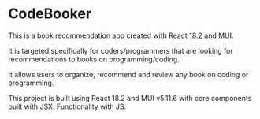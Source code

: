 # CodeBooker

This is a book recommendation app created with React 18.2 and MUI.

It is targeted specifically for coders/programmers that are looking for recommendations to books on programming/coding.

It allows users to organize, recommend and review any book on coding or programming.

This project is built using React 18.2 and MUI v5.11.6 with core components built with JSX. Functionality with JS.
